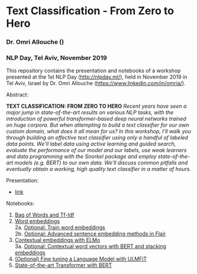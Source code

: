# Text Classification - From Zero to Hero
### Dr. Omri Allouche ()
### NLP Day, Tel Aviv, November 2019

This repository contains the presentation and notebooks of a workshop presented at the 1st NLP Day (http://nlpday.ml/), held in November 2019 in Tel Aviv, Israel by Dr. Omri Allouche (https://www.linkedin.com/in/omria/).  

Abstract:

**TEXT CLASSIFICATION: FROM ZERO TO HERO**
*Recent years have seen a major jump in state-of-the-art results on various NLP tasks, with the introduction of powerful transformer-based deep neural networks trained on huge corpora. But when attempting to build a text classifier for our own custom domain, what does it all mean for us? In this workshop, I'll walk you through building an effective text classifier using only a handful of labeled data points. We'll label data using active learning and guided search, evaluate the performance of our model and our labels, use weak learners and data programming with the Snorkel package and employ state-of-the-art models (e.g. BERT) to our own data. We'll discuss common pitfalls and eventually obtain a working, high quality text classifier in a matter of hours.*

Presentation:  
- [link](https://github.com/omriallouche/text_classification_from_zero_to_hero/blob/master/docs/NLP%20Day%20-%20Text%20Classification%20Zero%20to%20Hero.pdf)

Notebooks:
1.  [Bag of Words and Tf-Idf](notebooks/1_bow_tfidf.ipynb)  
2.  [Word embeddings](notebooks/2_word_embeddings.ipynb)  
2a. [Optional: Train word embeddings](notebooks/2a_optional_train_word_embeddings.ipynb)  
2b. [Optional: Advanced sentence embedding methods in Flair](notebooks/2b_optional_advanced_sentence_embedding_methods_in_flair.ipynb)  
3.  [Contextual embeddings with ELMo](notebooks/3_elmo.ipynb)  
3a. [Optional: Contextual word vectors with BERT and stacking embeddings](3a_contextual_word_vectors_with_bert_and_stacking_embeddings.ipynb)  
4. [(Optional) Fine tuning a Language Model with ULMFiT](notebooks/4_optional_ulmfit.ipynb)  
5. [State-of-the-art Transformer with BERT](notebooks/5_bert.ipynb)

